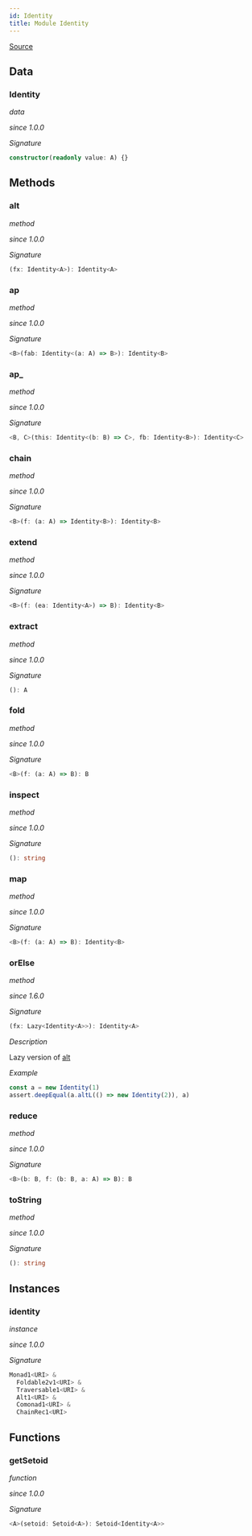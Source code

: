 ```yaml
---
id: Identity
title: Module Identity
---
```


[Source](https://github.com/gcanti/fp-ts/blob/master/src/Identity.ts)

## Data

### Identity

_data_

_since 1.0.0_

_Signature_

```ts
constructor(readonly value: A) {}
```

## Methods

### alt

_method_

_since 1.0.0_

_Signature_

```ts
(fx: Identity<A>): Identity<A>
```

### ap

_method_

_since 1.0.0_

_Signature_

```ts
<B>(fab: Identity<(a: A) => B>): Identity<B>
```

### ap\_

_method_

_since 1.0.0_

_Signature_

```ts
<B, C>(this: Identity<(b: B) => C>, fb: Identity<B>): Identity<C>
```

### chain

_method_

_since 1.0.0_

_Signature_

```ts
<B>(f: (a: A) => Identity<B>): Identity<B>
```

### extend

_method_

_since 1.0.0_

_Signature_

```ts
<B>(f: (ea: Identity<A>) => B): Identity<B>
```

### extract

_method_

_since 1.0.0_

_Signature_

```ts
(): A
```

### fold

_method_

_since 1.0.0_

_Signature_

```ts
<B>(f: (a: A) => B): B
```

### inspect

_method_

_since 1.0.0_

_Signature_

```ts
(): string
```

### map

_method_

_since 1.0.0_

_Signature_

```ts
<B>(f: (a: A) => B): Identity<B>
```

### orElse

_method_

_since 1.6.0_

_Signature_

```ts
(fx: Lazy<Identity<A>>): Identity<A>
```

_Description_

Lazy version of [alt](#alt)

_Example_

```ts
const a = new Identity(1)
assert.deepEqual(a.altL(() => new Identity(2)), a)
```

### reduce

_method_

_since 1.0.0_

_Signature_

```ts
<B>(b: B, f: (b: B, a: A) => B): B
```

### toString

_method_

_since 1.0.0_

_Signature_

```ts
(): string
```

## Instances

### identity

_instance_

_since 1.0.0_

_Signature_

```ts
Monad1<URI> &
  Foldable2v1<URI> &
  Traversable1<URI> &
  Alt1<URI> &
  Comonad1<URI> &
  ChainRec1<URI>
```

## Functions

### getSetoid

_function_

_since 1.0.0_

_Signature_

```ts
<A>(setoid: Setoid<A>): Setoid<Identity<A>>
```
